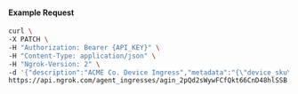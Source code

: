 <!-- Code generated for API Clients. DO NOT EDIT. -->

#### Example Request

```bash
curl \
-X PATCH \
-H "Authorization: Bearer {API_KEY}" \
-H "Content-Type: application/json" \
-H "Ngrok-Version: 2" \
-d '{"description":"ACME Co. Device Ingress","metadata":"{\"device_sku\": \"824JS4RZ1F8X\"}"}' \
https://api.ngrok.com/agent_ingresses/agin_2pQd2sWywFCfQkt66CnD48hlSSB
```
